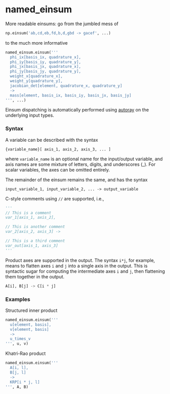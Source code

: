 # named_einsum

More readable einsums: go from the jumbled mess of

```Python
np.einsum('ab,cd,eb,fd,b,d,gbd -> gacef', ...)
```

to the much more informative

```Python
named_einsum.einsum('''
  phi_ix[basis_ix, quadrature_x],
  phi_iy[basis_iy, quadrature_y],
  phi_jx[basis_jx, quadrature_x],
  phi_jy[basis_jy, quadrature_y],
  weight_x[quadrature_x],
  weight_y[quadrature_y],
  jacobian_det[element, quadrature_x, quadrature_y]
  ->
  mass[element, basis_ix, basis_iy, basis_jx, basis_jy]
''', ...)
```

Einsum dispatching is automatically performed using [autoray](https://github.com/jcmgray/autoray) on
the underlying input types.

### Syntax

A variable can be described with the syntax

```
{variable_name}[ axis_1, axis_2, axis_3, ... ]
```

where `variable_name` is an optional name for the input/output variable, and axis names are some
mixture of letters, digits, and underscores (_).  For scalar variables, the axes can be omitted
entirely.

The remainder of the einsum remains the same, and has the syntax

```
input_variable_1, input_variable_2, ... -> output_variable
```

C-style comments using `//` are supported, i.e.,

```Python
'''
// This is a comment
var_1[axis_1, axis_2],

// This is another comment
var_2[axis_2, axis_3] ->

// This is a third comment
var_out[axis_1, axis_3]
'''
```

Product axes are supported in the output.  The syntax `i*j`, for example, means to flatten axes `i`
and `j` into a single axis in the output.  This is syntactic sugar for computing the intermediate
axes `i` and `j`, then flattening them together in the output.

```Python
A[i], B[j] -> C[i * j]
```

### Examples

Structured inner product

```Python
named_einsum.einsum('''
  u[element, basis],
  v[element, basis]
  ->
  u_times_v
''', u, v)
```

Khatri-Rao product

```Python
named_einsum.einsum('''
  A[i, l],
  B[j, l]
  ->
  KRP[i * j, l]
''', A, B)
```

